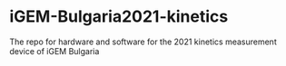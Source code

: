 # iGEM-Bulgaria2021-kinetics
The repo for hardware and software for the 2021 kinetics measurement device of iGEM Bulgaria
